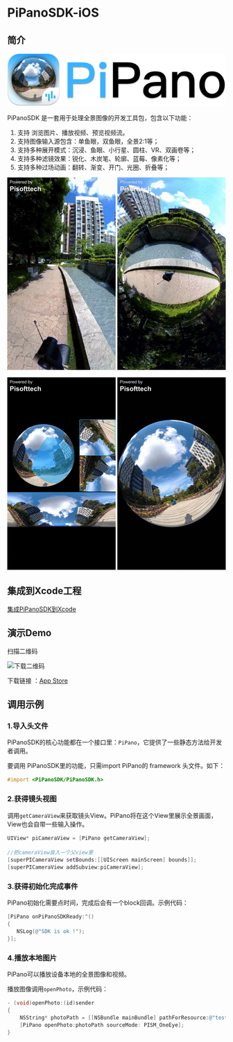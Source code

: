 # PiPanoSDK-iOS
## 简介

![LOGO](ReadmeImages/LOGO.png)

PiPanoSDK 是一套用于处理全景图像的开发工具包，包含以下功能：

1. 支持 浏览图片、播放视频、预览视频流。
2. 支持图像输入源包含：单鱼眼，双鱼眼，全景2:1等；
3. 支持多种展开模式：沉浸、鱼眼、小行星、圆柱、VR、双画卷等；
4. 支持多种滤镜效果：锐化、木炭笔、轮廓、蓝莓、像素化等；
5. 支持多种过场动画：翻转、渐变、开门、光圈、折叠等；

![沉浸](ReadmeImages/沉浸.gif) ![小行星](ReadmeImages/小行星.gif)

![综合](ReadmeImages/综合.gif) ![坠入](ReadmeImages/坠入.gif)





## 集成到Xcode工程

[集成PiPanoSDK到Xcode](https://github.com/pisofttech/pipano-sdk-ios/blob/master/integrate-into-xcode-cn.md)



## 演示Demo

扫描二维码

![下载二维码](http://fortylin-image.oss-cn-shenzhen.aliyuncs.com/doc/2017-10-13-github%E4%B8%8B%E8%BD%BD%E4%BA%8C%E7%BB%B4%E7%A0%81.png)

下载链接 ：[App Store](http://itunes.apple.com/app/id1290710793)



## 调用示例

### 1.导入头文件

PiPanoSDK的核心功能都在一个接口里：`PiPano`，它提供了一些静态方法给开发者调用。

要调用 PiPanoSDK里的功能，只需import PiPano的 framework 头文件。如下：

```objective-c
#import <PiPanoSDK/PiPanoSDK.h>
```



### 2.获得镜头视图

调用`getCameraView`来获取镜头View。PiPano将在这个View里展示全景画面，View也会自带一些输入操作。

```objective-c
UIView* piCameraView = [PiPano getCameraView];

//把cameraView装入一个父view里
[superPICameraView setBounds:[[UIScreen mainScreen] bounds]];
[superPICameraView addSubview:piCameraView];
```



### 3.获得初始化完成事件

PiPano初始化需要点时间，完成后会有一个block回调。示例代码：

```objective-c
[PiPano onPiPanoSDKReady:^()
{
   NSLog(@"SDK is ok !");
}];
```



### 4.播放本地图片

PiPano可以播放设备本地的全景图像和视频。

播放图像调用`openPhoto`，示例代码：

```objective-c
- (void)openPhoto:(id)sender
{
    NSString* photoPath = [[NSBundle mainBundle] pathForResource:@"testRes/one_eye_image" ofType:@"jpg"];
    [PiPano openPhoto:photoPath sourceMode: PISM_OneEye];
}
```

